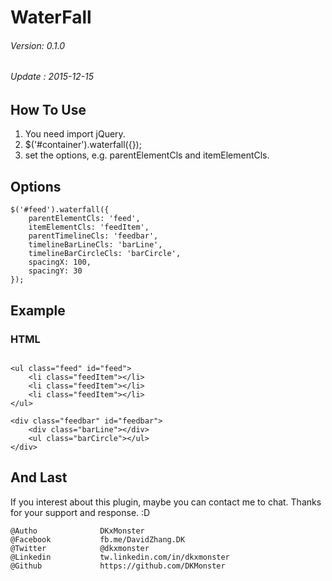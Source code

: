 # WaterFall

###### Version: 0.1.0
###### Update : 2015-12-15

## How To Use
1. You need import jQuery. 
2. $('#container').waterfall({}); 
3. set the options, e.g. parentElementCls and itemElementCls. 

## Options

```
$('#feed').waterfall({
	parentElementCls: 'feed',
	itemElementCls: 'feedItem',
	parentTimelineCls: 'feedbar',
	timelineBarLineCls: 'barLine',
	timelineBarCircleCls: 'barCircle',
	spacingX: 100,
	spacingY: 30
});
```

## Example


### HTML
```

<ul class="feed" id="feed">
	<li class="feedItem"></li>
	<li class="feedItem"></li>
	<li class="feedItem"></li>
</ul>

<div class="feedbar" id="feedbar">
	<div class="barLine"></div>
	<ul class="barCircle"></ul>
</div>

```

## And Last

If you interest about this plugin, maybe you can contact me to chat. Thanks for your support and response. :D

	@Autho				DKxMonster
	@Facebook			fb.me/DavidZhang.DK
	@Twitter			@dkxmonster
	@Linkedin			tw.linkedin.com/in/dkxmonster
	@Github				https://github.com/DKMonster
